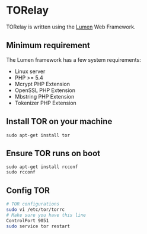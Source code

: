 # TORelay

TORelay is written using the [Lumen](http://lumen.laravel.com/) Web Framework.

## Minimum requirement
The Lumen framework has a few system requirements:

- Linux server
- PHP >= 5.4
- Mcrypt PHP Extension
- OpenSSL PHP Extension
- Mbstring PHP Extension
- Tokenizer PHP Extension

## Install TOR on your machine
```
sudo apt-get install tor
```

## Ensure TOR runs on boot
```
sudo apt-get install rcconf
sudo rcconf
```

## Config TOR
```bash
# TOR configurations
sudo vi /etc/tor/torrc
# Make sure you have this line
ControlPort 9051
sudo service tor restart
```
